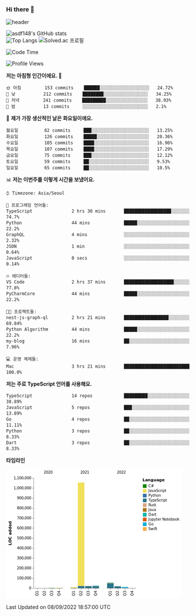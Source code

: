 ### Hi there 👋

![header](https://capsule-render.vercel.app/api?type=shark&color=gradient&height=300&section=header&text=asdf148&fontSize=90)

![asdf148's GitHub stats](https://github-readme-stats.vercel.app/api?username=asdf148&show_icons=true&theme=midnight-purple)<br>
![Top Langs](https://github-readme-stats.vercel.app/api/top-langs/?username=asdf148&layout=compact&theme=midnight-purple&langs_count=10)
![Solved.ac 프로필](http://mazassumnida.wtf/api/v2/generate_badge?boj=eldldk)

<!--
**asdf148/asdf148** is a ✨ _special_ ✨ repository because its `README.md` (this file) appears on your GitHub profile.

Here are some ideas to get you started:

- 🔭 I’m currently working on ...
- 🌱 I’m currently learning ...
- 👯 I’m looking to collaborate on ...
- 🤔 I’m looking for help with ...
- 💬 Ask me about ...
- 📫 How to reach me: ...
- 😄 Pronouns: ...
- ⚡ Fun fact: ...
-->

<!--START_SECTION:waka-->
![Code Time](http://img.shields.io/badge/Code%20Time-43%20hrs%2020%20mins-blue)

![Profile Views](http://img.shields.io/badge/Profile%20Views-0-blue)

**저는 아침형 인간이에요. 🐤** 

```text
🌞 아침         153 commits    ██████░░░░░░░░░░░░░░░░░░░   24.72% 
🌆 낮　         212 commits    ████████░░░░░░░░░░░░░░░░░   34.25% 
🌃 저녁         241 commits    █████████░░░░░░░░░░░░░░░░   38.93% 
🌙 밤　         13 commits     ░░░░░░░░░░░░░░░░░░░░░░░░░   2.1%

```
📅 **제가 가장 생산적인 날은 화요일이에요.** 

```text
월요일          82 commits     ███░░░░░░░░░░░░░░░░░░░░░░   13.25% 
화요일          126 commits    █████░░░░░░░░░░░░░░░░░░░░   20.36% 
수요일          105 commits    ████░░░░░░░░░░░░░░░░░░░░░   16.96% 
목요일          107 commits    ████░░░░░░░░░░░░░░░░░░░░░   17.29% 
금요일          75 commits     ███░░░░░░░░░░░░░░░░░░░░░░   12.12% 
토요일          59 commits     ██░░░░░░░░░░░░░░░░░░░░░░░   9.53% 
일요일          65 commits     ██░░░░░░░░░░░░░░░░░░░░░░░   10.5%

```


📊 **저는 이번주를 이렇게 시간을 보냈어요.** 

```text
⌚︎ Timezone: Asia/Seoul

💬 프로그래밍 언어들: 
TypeScript               2 hrs 30 mins       ██████████████████░░░░░░░   74.7% 
Python                   44 mins             █████░░░░░░░░░░░░░░░░░░░░   22.2% 
GraphQL                  4 mins              ░░░░░░░░░░░░░░░░░░░░░░░░░   2.32% 
JSON                     1 min               ░░░░░░░░░░░░░░░░░░░░░░░░░   0.64% 
JavaScript               0 secs              ░░░░░░░░░░░░░░░░░░░░░░░░░   0.14%

🔥 에디터들: 
VS Code                  2 hrs 37 mins       ███████████████████░░░░░░   77.8% 
PyCharmCore              44 mins             █████░░░░░░░░░░░░░░░░░░░░   22.2%

🐱‍💻 프로젝트들: 
nest-js-graph-ql         2 hrs 21 mins       █████████████████░░░░░░░░   69.84% 
Python Algorithm         44 mins             █████░░░░░░░░░░░░░░░░░░░░   22.2% 
my-blog                  16 mins             ██░░░░░░░░░░░░░░░░░░░░░░░   7.96%

💻 운영 체제들: 
Mac                      3 hrs 21 mins       █████████████████████████   100.0%

```

**저는 주로 TypeScript 언어를 사용해요.** 

```text
TypeScript               14 repos            █████████░░░░░░░░░░░░░░░░   38.89% 
JavaScript               5 repos             ███░░░░░░░░░░░░░░░░░░░░░░   13.89% 
Go                       4 repos             ██░░░░░░░░░░░░░░░░░░░░░░░   11.11% 
Python                   3 repos             ██░░░░░░░░░░░░░░░░░░░░░░░   8.33% 
Dart                     3 repos             ██░░░░░░░░░░░░░░░░░░░░░░░   8.33%

```


**타임라인**

![Chart not found](https://raw.githubusercontent.com/asdf148/asdf148/main/charts/bar_graph.png) 


 Last Updated on 08/09/2022 18:57:00 UTC
<!--END_SECTION:waka-->
